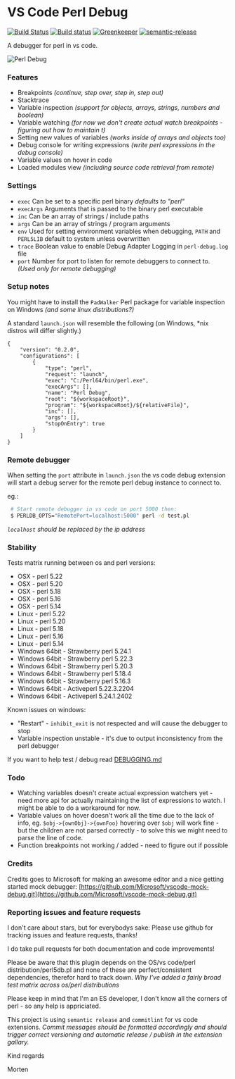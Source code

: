 # VS Code Perl Debug
[![Build Status](https://travis-ci.org/raix/vscode-perl-debug.svg?branch=master)](https://travis-ci.org/raix/vscode-perl-debug)
[![Build status](https://ci.appveyor.com/api/projects/status/rtt7e5fq99vw6857/branch/master)](https://ci.appveyor.com/project/raix/vscode-perl-debug/branch/master)
[![Greenkeeper](https://badges.greenkeeper.io/raix/vscode-perl-debug.svg)](https://greenkeeper.io/)
[![semantic-release](https://img.shields.io/badge/%20%20%F0%9F%93%A6%F0%9F%9A%80-semantic--release-e10079.svg)](https://github.com/semantic-release/semantic-release)

A debugger for perl in vs code.

![Perl Debug](images/vscode-perl-debugger.gif)

### Features

* Breakpoints *(continue, step over, step in, step out)*
* Stacktrace
* Variable inspection *(support for objects, arrays, strings, numbers and boolean)*
* Variable watching *(for now we don't create actual watch breakpoints - figuring out how to maintain t)*
* Setting new values of variables *(works inside of arrays and objects too)*
* Debug console for writing expressions *(write perl expressions in the debug console)*
* Variable values on hover in code
* Loaded modules view *(including source code retrieval from remote)*

### Settings

* `exec` Can be set to a specific perl binary *defaults to "perl"*
* `execArgs` Arguments that is passed to the binary perl executable
* `inc` Can be an array of strings / include paths
* `args` Can be an array of strings / program arguments
* `env` Used for setting environment variables when debugging, `PATH` and `PERL5LIB` default to system unless overwritten
* `trace` Boolean value to enable Debug Adapter Logging in `perl-debug.log` file
* `port` Number for port to listen for remote debuggers to connect to. *(Used only for remote debugging)*

### Setup notes

You might have to install the `PadWalker` Perl package for variable inspection on Windows *(and some linux distributions?)*

A standard `launch.json` will resemble the following (on Windows, *nix distros will differ slightly.)

    {
        "version": "0.2.0",
        "configurations": [
            {
                "type": "perl",
                "request": "launch",
                "exec": "C:/Perl64/bin/perl.exe",
                "execArgs": [],
                "name": "Perl Debug",
                "root": "${workspaceRoot}",
                "program": "${workspaceRoot}/${relativeFile}",
                "inc": [],
                "args": [],
                "stopOnEntry": true
            }
        ]
    }

### Remote debugger

When setting the `port` attribute in `launch.json` the vs code debug extension will start a debug server for the remote perl debug instance to connect to.

eg.:
```bash
 # Start remote debugger in vs code on port 5000 then:
 $ PERLDB_OPTS="RemotePort=localhost:5000" perl -d test.pl
```
*`localhost` should be replaced by the ip address*

### Stability

Tests matrix running between os and perl versions:

* OSX - perl 5.22
* OSX - perl 5.20
* OSX - perl 5.18
* OSX - perl 5.16
* OSX - perl 5.14
* Linux - perl 5.22
* Linux - perl 5.20
* Linux - perl 5.18
* Linux - perl 5.16
* Linux - perl 5.14
* Windows 64bit - Strawberry perl 5.24.1
* Windows 64bit - Strawberry perl 5.22.3
* Windows 64bit - Strawberry perl 5.20.3
* Windows 64bit - Strawberry perl 5.18.4
* Windows 64bit - Strawberry perl 5.16.3
* Windows 64bit - Activeperl 5.22.3.2204
* Windows 64bit - Activeperl 5.24.1.2402

Known issues on windows:

* "Restart" - `inhibit_exit` is not respected and will cause the debugger to stop
* Variable inspection unstable - it's due to output inconsistency from the perl debugger

If you want to help test / debug read [DEBUGGING.md](DEBUGGING.md)

### Todo

* Watching variables doesn't create actual expression watchers yet - need more api for actually maintaining the list of expressions to watch. I might be able to do a workaround for now.
* Variable values on hover doesn't work all the time due to the lack of info, eg. `$obj->{ownObj}->{ownFoo}` hovering over `$obj` will work fine - but the children are not parsed correctly - to solve this we might need to parse the line of code.
* Function breakpoints not working / added - need to figure out if possible

### Credits

Credits goes to Microsoft for making an awesome editor and a nice getting started mock debugger: [https://github.com/Microsoft/vscode-mock-debug.git](https://github.com/Microsoft/vscode-mock-debug.git)


### Reporting issues and feature requests

I don't care about stars, but for everybodys sake:
Please use github for tracking issues and feature requests, thanks!

I do take pull requests for both documentation and code improvements!

Please be aware that this plugin depends on the OS/vs code/perl distribution/perl5db.pl
and none of these are perfect/consistent dependencies, therefor hard to track down.
*Why I've added a fairly broad test matrix across os/perl distributions*

Please keep in mind that I'm an ES developer, I don't know all
the corners of perl - so any help is appriciated.

This project is using `semantic release` and `commitlint` for vs code extensions.
*Commit messages should be formatted accordingly and should trigger correct*
*versioning and automatic release / publish in the extension gallary.*

Kind regards

Morten
